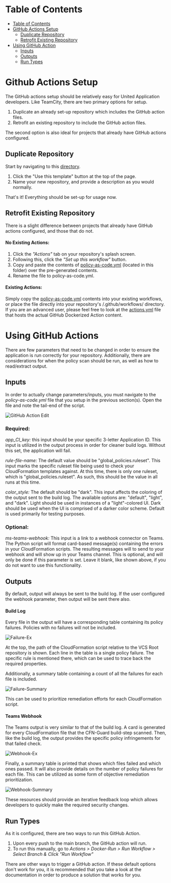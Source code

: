 Table of Contents
=================
<!--ts-->
   * [Table of Contents](#table-of-contents)
   * [GitHub Actions Setup](#Github-Actions-Setup)
      * [Duplicate Repository](#Duplicate-Repository)
      * [Retrofit Existing Repository](#Retrofit-Existing-Repository)
   * [Using GitHub Action](#Using-GitHub-Actions)
      * [Inputs](#inputs)
      * [Outputs](#outputs)
      * [Run Types](#run-types) 
<!--te-->

# Github Actions Setup
The GitHub actions setup should be relatively easy for United Application developers. Like TeamCity, there are two primary options for setup.
1. Duplicate an already set-up repository which includes the GitHub action files.
2. Retrofit an existing repository to include the GitHub action files.

The second option is also ideal for projects that already have GitHub actions configured.

## Duplicate Repository
Start by navigating to this [directory](https://github.ual.com/V838688/Policy-as-Code-GitHub-Action).
1. Click the "Use this template" button at the top of the page.
2. Name your new repository, and provide a description as you would normally.

That's it! Everything should be set-up for usage now.

## Retrofit Existing Repository
There is a slight difference between projects that already have GitHub actions configured, and those that do not.
#### No Existing Actions:
1. Click the _"Actions"_ tab on your repository's splash screen.
2. Following this, click the _"Set up this workflow"_ button.
3. Copy and paste the contents of [policy-as-code.yml]() (located in this folder) over the pre-generated contents.
4. Rename the file to policy-as-code.yml.

#### Existing Actions:
Simply copy the [policy-as-code.yml]() contents into your existing workflows, or place the file directly into your repository's /.github/workflows/ directory. If you are an advanced user, please feel free to look at the [actions.yml]() file that hosts the actual GitHub Dockerized Action content.

# Using GitHub Actions
There are few parameters that need to be changed in order to ensure the application is run correctly for your repository. Additionally, there are considerations for when the policy scan should be run, as well as how to read/extract output.
## Inputs
In order to actually change parameters/inputs, you must navigate to the _policy-as-code.yml_ file that you setup in the previous section(s). Open the file and note the tail-end of the script.

![GitHub Action Edit](/res/github-action-inputs.png)

### Required:
_app_CI_key:_ this input should be your specific 3-letter Application ID. This input is utilized in the output process in order for cleaner build logs. Without this set, the application will fail.

_rule-file-name:_ The default value should be "global_policies.ruleset". This input marks the specific ruleset file being used to check your CloudFormation templates against. At this time, there is only one ruleset, which is "global_policies.ruleset". As such, this should be the value in all runs at this time.

_color_style:_ The default should be "dark". This input affects the coloring of the output sent to the build log. The available options are: "default", "light", and "dark". Light should be used in instances of a "light"-colored UI. Dark should be used when the UI is comprised of a darker color scheme. Default is used primarily for testing purposes.

### Optional:
_ms-teams-webhook:_ This input is a link to a webhook connector on Teams. The Python script will format card-based message(s) containing the errors in your CloudFormation scripts. The resulting messages will to send to your webhook and will show up in your Teams channel. This is optional, and will only be done if this parameter is set. Leave it blank, like shown above, if you do not want to use this functionality. 

## Outputs
By default, output will always be sent to the build log. If the user configured the webhook parameter, then output will be sent there also.
#### Build Log
Every file in the output will have a corresponding table containing its policy failures. Policies with no failures will not be included.

![Failure-Ex](/res/failure-example.png)

At the top, the path of the CloudFormation script relative to the VCS Root repository is shown. Each line in the table is a single policy failure. The specific rule is mentioned there, which can be used to trace back the required properties. 

Additionally, a summary table containing a count of all the failures for each file is included.

![Failure-Summary](/res/summary-table.png)

This can be used to prioritize remediation efforts for each CloudFormation script.

#### Teams Webhook
The Teams output is very similar to that of the build log. A card is generated for every CloudFormation file that the CFN-Guard build-step scanned. Then, like the build log, the output provides the specific policy infringements for that failed check.

![Webhook-Ex](/res/webhook_ex.png)

Finally, a summary table is printed that shows which files failed and which ones passed. It will also provide details on the number of policy failures for each file. This can be utilized as some form of objective remediation prioritization.

![Webhook-Summary](/res/webhook_summary.png)

These resources should provide an iterative feedback loop which allows developers to quickly make the required security changes.

## Run Types
As it is configured, there are two ways to run this GitHub Action.
1. Upon every push to the main branch, the GitHub action will run.
2. To run this manually, go to _Actions > Docker-Run > Run Workflow > Select Branch & Click "Run Workflow"_

There are other ways to trigger a GitHub action. If these default options don't work for you, it is recommended that you take a look at the documentation in order to produce a solution that works for you.
